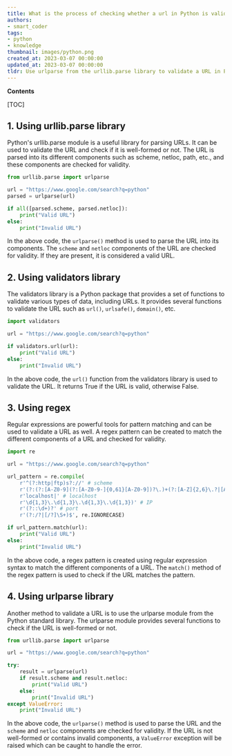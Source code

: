 ```yaml
---
title: What is the process of checking whether a url in Python is valid or not, including malformed urls?
authors:
- smart_coder
tags:
- python
- knowledge
thumbnail: images/python.png
created_at: 2023-03-07 00:00:00
updated_at: 2023-03-07 00:00:00
tldr: Use urlparse from the urllib.parse library to validate a URL in Python.
---
```


**Contents**

[TOC]

## 1. Using urllib.parse library

Python's urllib.parse module is a useful library for parsing URLs. It can be used to validate the URL and check if it is well-formed or not. The URL is parsed into its different components such as scheme, netloc, path, etc., and these components are checked for validity. 

```python
from urllib.parse import urlparse

url = "https://www.google.com/search?q=python"
parsed = urlparse(url)

if all([parsed.scheme, parsed.netloc]):
    print("Valid URL")
else:
    print("Invalid URL")
```

In the above code, the `urlparse()` method is used to parse the URL into its components. The `scheme` and `netloc` components of the URL are checked for validity. If they are present, it is considered a valid URL.

## 2. Using validators library

The validators library is a Python package that provides a set of functions to validate various types of data, including URLs. It provides several functions to validate the URL such as `url()`, `urlsafe()`, `domain()`, etc.

```python
import validators

url = "https://www.google.com/search?q=python"

if validators.url(url):
    print("Valid URL")
else:
    print("Invalid URL")
```

In the above code, the `url()` function from the validators library is used to validate the URL. It returns True if the URL is valid, otherwise False. 

## 3. Using regex

Regular expressions are powerful tools for pattern matching and can be used to validate a URL as well. A regex pattern can be created to match the different components of a URL and checked for validity. 

```python
import re

url = "https://www.google.com/search?q=python"

url_pattern = re.compile(
    r'^(?:http|ftp)s?://' # scheme
    r'(?:(?:[A-Z0-9](?:[A-Z0-9-]{0,61}[A-Z0-9])?\.)+(?:[A-Z]{2,6}\.?|[A-Z0-9-]{2,}\.?)|' # domain
    r'localhost|' # localhost
    r'\d{1,3}\.\d{1,3}\.\d{1,3}\.\d{1,3})' # IP
    r'(?::\d+)?' # port
    r'(?:/?|[/?]\S+)$', re.IGNORECASE)

if url_pattern.match(url):
    print("Valid URL")
else:
    print("Invalid URL")
```

In the above code, a regex pattern is created using regular expression syntax to match the different components of a URL. The `match()` method of the regex pattern is used to check if the URL matches the pattern. 

## 4. Using urlparse library

Another method to validate a URL is to use the urlparse module from the Python standard library. The urlparse module provides several functions to check if the URL is well-formed or not.

```python
from urllib.parse import urlparse

url = "https://www.google.com/search?q=python"

try:
    result = urlparse(url)
    if result.scheme and result.netloc:
        print("Valid URL")
    else:
        print("Invalid URL")
except ValueError:
    print("Invalid URL")
```

In the above code, the `urlparse()` method is used to parse the URL and the `scheme` and `netloc` components are checked for validity. If the URL is not well-formed or contains invalid components, a `ValueError` exception will be raised which can be caught to handle the error.
